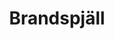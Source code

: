 ---
title: 'Brandspjäll'
symbol_image: 'symbols/kr/64.svg'
weight: 64
card: true
card_color: 'bg-symbol-red'
---